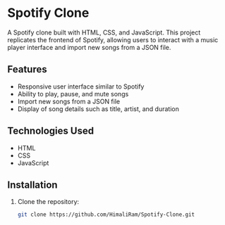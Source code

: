 # Spotify Clone

A Spotify clone built with HTML, CSS, and JavaScript. This project replicates the frontend of Spotify, allowing users to interact with a music player interface and import new songs from a JSON file.

## Features

- Responsive user interface similar to Spotify
- Ability to play, pause, and mute songs
- Import new songs from a JSON file
- Display of song details such as title, artist, and duration

## Technologies Used

- HTML
- CSS
- JavaScript

## Installation

1. Clone the repository:

   ```bash
   git clone https://github.com/HimaliRam/Spotify-Clone.git
